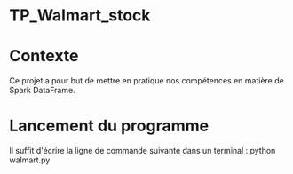 # TP_Walmart_stock

# Contexte
Ce projet a pour but de mettre en pratique nos compétences en matière de Spark DataFrame.

# Lancement du programme

Il suffit d'écrire la ligne de commande suivante dans un terminal : 
python walmart.py
